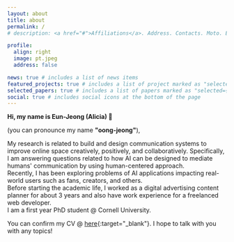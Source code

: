 ```yaml
---
layout: about
title: about
permalink: /
# description: <a href="#">Affiliations</a>. Address. Contacts. Moto. Etc.

profile:
  align: right
  image: pt.jpeg
  address: false

news: true # includes a list of news items
featured_projects: true # includes a list of project marked as "selected={true}"
selected_papers: true # includes a list of papers marked as "selected={true}"
social: true # includes social icons at the bottom of the page
---
```


**Hi, my name is Eun-Jeong (Alicia) 🙂**

(you can pronounce my name **"oong-jeong"**),

My research is related to build and design communication systems to improve online space creatively, positively, and collaboratively. Specifically, I am answering questions related to how AI can be designed to mediate humans'
communication by using human-centered approach.<br>
 Recently, I has been exploring problems of AI applications impacting real-world users such as fans, creators, and others.
<br>
 Before starting the academic life, I worked as a digital advertising content planner for about 3 years and also have work experience for a freelanced web developer.
 <br>
I am a first year PhD student @ Cornell University.</p>
You can confirm my CV @ [here](https://docs.google.com/document/d/1qHcXlC2tz-_s7MbvZIfg-cwp5LtR9dXpFsYHLS_Tc6Q/edit){:target="\_blank"}. I hope to talk with you with any topics!

<!--
Write your biography here. Tell the world about yourself. Link to your favorite [subreddit](http://reddit.com){:target="\_blank"}. You can put a picture in, too. The code is already in, just name your picture `prof_pic.jpg` and put it in the `img/` folder.

Put your address / P.O. box / other info right below your picture. You can also disable any these elements by editing `profile` property of the YAML header of your `_pages/about.md`. Edit `_bibliography/papers.bib` and Jekyll will render your [publications page](/al-folio/publications/) automatically.

Link to your social media connections, too. This theme is set up to use [Font Awesome icons](http://fortawesome.github.io/Font-Awesome/){:target="\_blank"} and [Academicons](https://jpswalsh.github.io/academicons/){:target="\_blank"}, like the ones below. Add your Facebook, Twitter, LinkedIn, Google Scholar, or just disable all of them. -->
